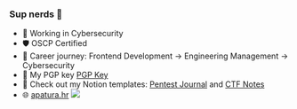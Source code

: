 ### Sup nerds 🫡

- 🏢 Working in Cybersecurity
- 🛡️ OSCP Certified
- 🚀 Career journey: Frontend Development → Engineering Management → Cybersecurity
- 🔐 My PGP key [PGP Key](https://keys.openpgp.org/vks/v1/by-fingerprint/3E8CED6FF042A577946EF37CEAF72297003647E5)
- 📓 Check out my Notion templates: [Pentest Journal](https://www.notion.so/templates/pentest-journal) and [CTF Notes](https://www.notion.so/templates/ctf-notes)
- 🌐 [apatura.hr](https://www.apatura.hr)
![](https://komarev.com/ghpvc/?username=dekadentno&label=VIEWZ&color=blue)
